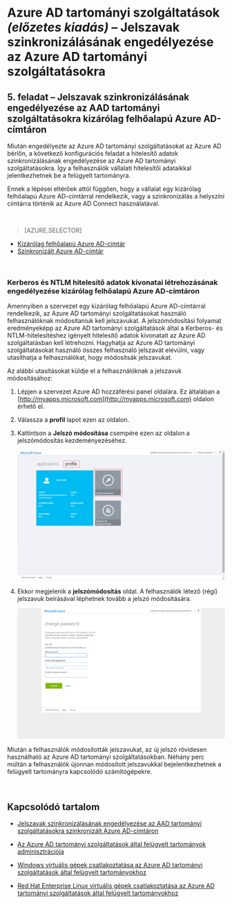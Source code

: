 <properties
    pageTitle="Azure AD tartományi szolgáltatások: Jelszavak szinkronizálásának engedélyezése | Microsoft Azure"
    description="Első lépések az Azure Active Directory tartományi szolgáltatások használatával"
    services="active-directory-ds"
    documentationCenter=""
    authors="mahesh-unnikrishnan"
    manager="stevenpo"
    editor="curtand"/>

<tags
    ms.service="active-directory-ds"
    ms.workload="identity"
    ms.tgt_pltfrm="na"
    ms.devlang="na"
    ms.topic="get-started-article"
    ms.date="04/25/2016"
    ms.author="maheshu"/>

# Azure AD tartományi szolgáltatások *(előzetes kiadás)* – Jelszavak szinkronizálásának engedélyezése az Azure AD tartományi szolgáltatásokra

## 5. feladat – Jelszavak szinkronizálásának engedélyezése az AAD tartományi szolgáltatásokra kizárólag felhőalapú Azure AD-címtáron
Miután engedélyezte az Azure AD tartományi szolgáltatásokat az Azure AD bérlőn, a következő konfigurációs feladat a hitelesítő adatok szinkronizálásának engedélyezése az Azure AD tartományi szolgáltatásokra. Így a felhasználók vállalati hitelesítői adataikkal jelentkezhetnek be a felügyelt tartományra.

Ennek a lépései eltérőek attól függően, hogy a vállalat egy kizárólag felhőalapú Azure AD-címtárral rendelkezik, vagy a szinkronizálás a helyszíni címtárra történik az Azure AD Connect használatával.

<br>

> [AZURE.SELECTOR]
- [Kizárólag felhőalapú Azure AD-címtár](active-directory-ds-getting-started-password-sync.md)
- [Szinkronizált Azure AD-címtár](active-directory-ds-getting-started-password-sync-synced-tenant.md)

<br>

### Kerberos és NTLM hitelesítő adatok kivonatai létrehozásának engedélyezése kizárólag felhőalapú Azure AD-címtáron
Amennyiben a szervezet egy kizárólag felhőalapú Azure AD-címtárral rendelkezik, az Azure AD tartományi szolgáltatásokat használó felhasználóknak módosítaniuk kell jelszavukat. A jelszómódosítási folyamat eredményeképp az Azure AD tartományi szolgáltatások által a Kerberos- és NTLM-hitelesítéshez igényelt hitelesítő adatok kivonatait az Azure AD szolgáltatásban kell létrehozni. Hagyhatja az Azure AD tartományi szolgáltatásokat használó összes felhasználó jelszavát elévülni, vagy utasíthatja a felhasználókat, hogy módosítsák jelszavukat.

Az alábbi utasításokat küldje el a felhasználóknak a jelszavuk módosításához:

1. Lépjen a szervezet Azure AD hozzáférési panel oldalára. Ez általában a [http://myapps.microsoft.com](http://myapps.microsoft.com) oldalon érhető el.

2. Válassza a **profil** lapot ezen az oldalon.

3. Kattintson a **Jelszó módosítása** csempére ezen az oldalon a jelszómódosítás kezdeményezéséhez.

    ![Hozzon létre egy virtuális hálózatot az Azure AD tartományi szolgáltatásokhoz.](./media/active-directory-domain-services-getting-started/user-change-password.png)

4. Ekkor megjelenik a **jelszómódosítás** oldal. A felhasználók létező (régi) jelszavuk beírásával léphetnek tovább a jelszó módosítására.

    ![Hozzon létre egy virtuális hálózatot az Azure AD tartományi szolgáltatásokhoz.](./media/active-directory-domain-services-getting-started/user-change-password2.png)

Miután a felhasználók módosították jelszavukat, az új jelszó rövidesen használható az Azure AD tartományi szolgáltatásokban. Néhány perc múltán a felhasználók újonnan módosított jelszavukkal bejelentkezhetnek a felügyelt tartományra kapcsolódó számítógépekre.


<br>

## Kapcsolódó tartalom

- [Jelszavak szinkronizálásának engedélyezése az AAD tartományi szolgáltatásokra szinkronizált Azure AD-címtáron](active-directory-ds-getting-started-password-sync-synced-tenant.md)

- [Az Azure AD tartományi szolgáltatások által felügyelt tartományok adminisztrációja](active-directory-ds-admin-guide-administer-domain.md)

- [Windows virtuális gépek csatlakoztatása az Azure AD tartományi szolgáltatások által felügyelt tartományokhoz](active-directory-ds-admin-guide-join-windows-vm.md)

- [Red Hat Enterprise Linux virtuális gépek csatlakoztatása az Azure AD tartományi szolgáltatások által felügyelt tartományokhoz](active-directory-ds-admin-guide-join-rhel-linux-vm.md)



<!--HONumber=Jun16_HO2-->


